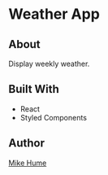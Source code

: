 # Weather App

## About

Display weekly weather.

## Built With

- React
- Styled Components

## Author

[Mike Hume](https://michaelahume.com)